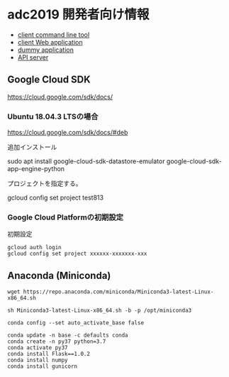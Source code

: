 adc2019 開発者向け情報
======================

- [client command line tool](client/devel.md)
- [client Web application](client-app/devel.md)
- [dummy application](hello_world/README.md)
- [API server](server/devel.md)


Google Cloud SDK
----------------

https://cloud.google.com/sdk/docs/


### Ubuntu 18.04.3 LTSの場合

https://cloud.google.com/sdk/docs/#deb

追加インストール

sudo apt install google-cloud-sdk-datastore-emulator google-cloud-sdk-app-engine-python

プロジェクトを指定する。

gcloud config set project test813


### Google Cloud Platformの初期設定

初期設定

```
gcloud auth login
gcloud config set project xxxxxx-xxxxxxx-xxx
```



Anaconda (Miniconda)
--------------------

```
wget https://repo.anaconda.com/miniconda/Miniconda3-latest-Linux-x86_64.sh

sh Miniconda3-latest-Linux-x86_64.sh -b -p /opt/miniconda3

conda config --set auto_activate_base false

conda update -n base -c defaults conda
conda create -n py37 python=3.7
conda activate py37
conda install Flask==1.0.2
conda install numpy
conda install gunicorn
```

